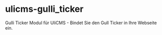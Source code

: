 # ulicms-gulli_ticker
Gulli Ticker Modul für UliCMS - Bindet Sie den Gull Ticker in Ihre Webseite ein.
